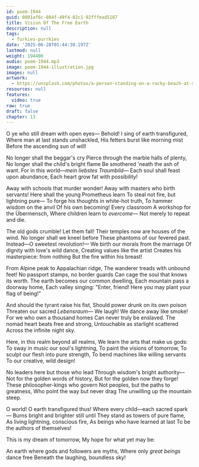 ```yaml
---
id: poem-1944
guid: 0801af6c-804f-49f4-82c1-92fffead5187
title: Vision Of The Free Earth
description: null
tags:
  - furkies-purrkies
date: '2025-06-28T01:44:30.197Z'
lastmod: null
weight: 194400
audio: poem-1944.mp3
image: poem-1944-illustration.jpg
images: null
artwork:
  - https://unsplash.com/photos/a-person-standing-on-a-rocky-beach-at-sunset-dQ4qaw1sNo8
resources: null
features:
  video: true
raw: true
draft: false
chapter: 13
---
```


O ye who still dream with open eyes—
Behold! I sing of earth transfigured,
Where man at last stands unshackled,
His fetters burst like morning mist
Before the ascending sun of will!

No longer shall the beggar's cry
Pierce through the marble halls of plenty,
No longer shall the child's bright flame
Be smothered 'neath the ash of want.
For in this world—*mein liebstes Traumbild*—
Each soul shall feast upon abundance,
Each heart grow fat with possibility!

Away with schools that murder wonder!
Away with masters who birth servants!
Here shall the young Prometheus learn
To steal not fire, but lightning pure—
To forge his thoughts in white-hot truth,
To hammer wisdom on the anvil
Of his own becoming! Every classroom
A workshop for the Übermensch,
Where children learn to *overcome*—
Not merely to repeat and die.

The old gods crumble! Let them fall!
Their temples now are houses of the wind.
No longer shall we kneel before
These phantoms of our fevered past.
Instead—O sweetest revolution!—
We birth our morals from the marriage
Of dignity with love's wild dance,
Creating values like the artist
Creates his masterpiece: from nothing
But the fire within his breast!

From Alpine peak to Appalachian ridge,
The wanderer treads with unbound feet!
No passport stamps, no border guards
Can cage the soul that knows its worth.
The earth becomes our common dwelling,
Each mountain pass a doorway home,
Each valley singing: "Enter, friend!
Here you may plant your flag of being!"

And should the tyrant raise his fist,
Should power drunk on its own poison
Threaten our sacred *Lebensraum*—
We laugh! We dance away like smoke!
For we who own a thousand homes
Can never truly be enslaved.
The nomad heart beats free and strong,
Untouchable as starlight scattered
Across the infinite night sky.

Here, in this realm beyond all realms,
We learn the arts that make us gods:
To sway in music our soul's lightning,
To paint the visions of tomorrow,
To sculpt our flesh into pure strength,
To bend machines like willing servants
To our creative, wild design!

No leaders here but those who lead
Through wisdom's bright authority—
Not for the golden words of history,
But for the golden *now* they forge!
These philosopher-kings who govern
Not peoples, but the paths to greatness,
Who point the way but never drag
The unwilling up the mountain steep.

O world! O earth transfigured thus!
Where every child—each sacred spark—
Burns bright and brighter still until
They stand as towers of pure flame,
As living lightning, conscious fire,
As beings who have learned at last
To be the authors of themselves!

This is my dream of tomorrow,
My hope for what yet may be:

An earth where gods and followers are myths,
Where only *great beings* dance free
Beneath the laughing, boundless sky!
